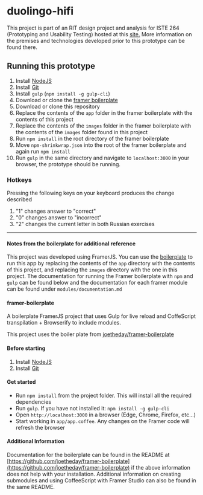 # duolingo-hifi

This project is part of an RIT design project and analysis for ISTE 264 
(Prototyping and Usability Testing) hosted at this 
[site.](https://people.rit.edu/~lwm2120/ISTE264/projectSite)  More 
information on the premises and technologies developed prior to this 
prototype can be found there.

## Running this prototype

1. Install [NodeJS](https://nodejs.org/en/download/)
1. Install [Git](https://git-scm.com/)
1. Install `gulp` (`npm install -g gulp-cli`)
1. Download or clone the [framer boilerplate](https://github.com/joetheday/framer-boilerplate)
1. Download or clone this repository
1. Replace the contents of the `app` folder in the framer boilerplate with the contents of this project
1. Replace the contents of the `images` folder in the framer boilerplate with the contents of the `images` folder found in this project
1. Run `npm install` in the root directory of the framer boilerplate
7. Move `npm-shrinkwrap.json` into the root of the framer boilerplate and again run `npm install`
8. Run `gulp` in the same directory and navigate to `localhost:3000` in your browser, the prototype should be running.

### Hotkeys

Pressing the following keys on your keyboard produces the change described

1. "1" changes answer to "correct"
2. "0" changes answer to "incorrect"
3. "2" changes the current letter in both Russian exercises

------

#### Notes from the boilerplate for additional reference

This project was developed using FramerJS.  You can use the 
[boilerplate](https://github.com/joetheday/framer-boilerplate) to run this app by replacing the contents of the `app` directory with the contents of this project, and replacing the `images` directory with the one in this project. The documentation for running the Framer boilerplate with `npm` and `gulp` 
can be found below and the documentation for each 
framer module can be found under `modules/documentation.md`


#### framer-boilerplate
A boilerplate FramerJS project that uses Gulp for live reload and CoffeScript transpilation + Browserify to include modules.

This project uses the boiler plate from [joetheday/framer-boilerplate](https://github.com/joetheday/framer-boilerplate)

#### Before starting

1. Install [NodeJS](https://nodejs.org/en/download/)
2. Install [Git](https://git-scm.com/)

#### Get started

- Run `npm install` from the project folder. This will install all the required dependencies
- Run `gulp`. If you have not installed it: `npm install -g gulp-cli`
- Open `http://localhost:3000` in a browser (Edge, Chrome, Firefox, etc...)
- Start working in `app/app.coffee`. Any changes on the Framer code will refresh the browser

#### Additional Information

Documentation for the boilerplate can be found in the README at [https://github.com/joetheday/framer-boilerplate](https://github.com/joetheday/framer-boilerplate) if the above information does not help with your installation.  Additional information on creating submodules and using CoffeeScript with Framer Studio can also be found in the same README.

